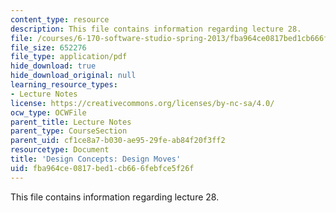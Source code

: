 ```yaml
---
content_type: resource
description: This file contains information regarding lecture 28.
file: /courses/6-170-software-studio-spring-2013/fba964ce0817bed1cb666febfce5f26f_MIT6_170S13_28-con-design.pdf
file_size: 652276
file_type: application/pdf
hide_download: true
hide_download_original: null
learning_resource_types:
- Lecture Notes
license: https://creativecommons.org/licenses/by-nc-sa/4.0/
ocw_type: OCWFile
parent_title: Lecture Notes
parent_type: CourseSection
parent_uid: cf1ce8a7-b030-ae95-29fe-ab84f20f3ff2
resourcetype: Document
title: 'Design Concepts: Design Moves'
uid: fba964ce-0817-bed1-cb66-6febfce5f26f
---
```

This file contains information regarding lecture 28.